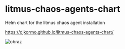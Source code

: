 # litmus-chaos-agents-chart
Helm chart for the litmus chaos  agent installation

https://djkormo.github.io/litmus-chaos-agents-chart/


![obraz](https://github.com/user-attachments/assets/44a3ccb1-fcc6-495a-a8e7-e3216cf2cf23)
